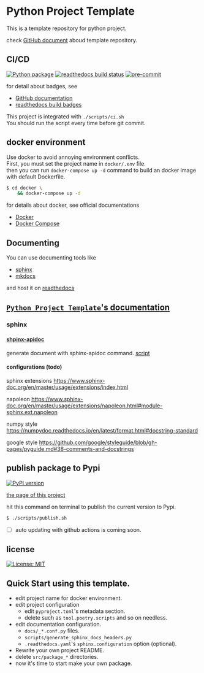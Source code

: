 # Python Project Template

This is a template repository for python project.

check [GitHub document](https://docs.github.com/en/repositories/creating-and-managing-repositories/creating-a-template-repository) aboud template repository.


## CI/CD
[![Python package](https://github.com/kagemeka/python-project-template/actions/workflows/python-package.yml/badge.svg)](https://github.com/kagemeka/python-project-template/actions/workflows/python-package.yml)
[![readthedocs build status](https://readthedocs.org/projects/python-project-templates/badge/?version=latest)](https://python-project-templates.readthedocs.io/en/latest/?badge=latest)
[![pre-commit](https://img.shields.io/badge/pre--commit-enabled-brightgreen?logo=pre-commit&logoColor=white)](https://github.com/pre-commit/pre-commit)

for detail about badges, see
- [GitHub documentation](https://docs.github.com/en/actions/monitoring-and-troubleshooting-workflows/adding-a-workflow-status-badge)
- [readthedocs build badges](https://docs.readthedocs.io/en/stable/badges.html)

This project is integrated with `./scripts/ci.sh`\
You should run the script every time before git commit.


## docker environment
Use docker to avoid annoying environment conflicts. \
First, you must set the project name in `docker/.env` file. \
then you can run `docker-compose up -d` command
to build an docker image with default Dockerfile.
```bash
$ cd docker \
    && docker-compose up -d
```
for details about docker, see official documentations
- [Docker](https://docs.docker.com/)
- [Docker Compose](https://docs.docker.com/compose/)


## Documenting
You can use documenting tools like
- [sphinx](https://www.sphinx-doc.org/en/master/)
- [mkdocs](https://www.mkdocs.org/)

and host it on [readthedocs](https://docs.readthedocs.io/)

[`Python Project Template`'s documentation](https://python-project-templates.readthedocs.io/)
---

### sphinx
#### [shpinx-apidoc](https://www.sphinx-doc.org/en/master/man/sphinx-apidoc.html)
generate document with sphinx-apidoc command.
[script](scripts/generate_sphinx_docs.sh)


#### configurations (todo)
sphinx extensions
https://www.sphinx-doc.org/en/master/usage/extensions/index.html

napoleon
https://www.sphinx-doc.org/en/master/usage/extensions/napoleon.html#module-sphinx.ext.napoleon


numpy style
https://numpydoc.readthedocs.io/en/latest/format.html#docstring-standard

google style
https://github.com/google/styleguide/blob/gh-pages/pyguide.md#38-comments-and-docstrings


## publish package to Pypi
[![PyPI version](https://badge.fury.io/py/python-project-templates.svg)](https://badge.fury.io/py/python-project-templates)

[the page of this project](https://pypi.org/project/python-project-templates/)

hit this command on terminal to publish the current version to Pypi.
```bash
$ ./scripts/publish.sh
```
- [ ] auto updating with github actions is coming soon.


## license
[![License: MIT](https://img.shields.io/badge/License-MIT-yellow.svg)](https://opensource.org/licenses/MIT)


## Quick Start using this template.
- edit project name for docker environment.
- edit project configuration
  - edit `pyproject.toml`'s metadata section.
  - delete such as `tool.poetry.scripts` and so on needless.
- edit documentation configuration.
  - `docs/_*.conf.py` files.
  - `scripts/generate_sphinx_docs_headers.py`
  - `.readthedocs.yaml`'s `sphinx.configuration` option (optional).
- Rewrite your own project README.
- delete `src/package_*` directories.
- now it's time to start make your own package.
